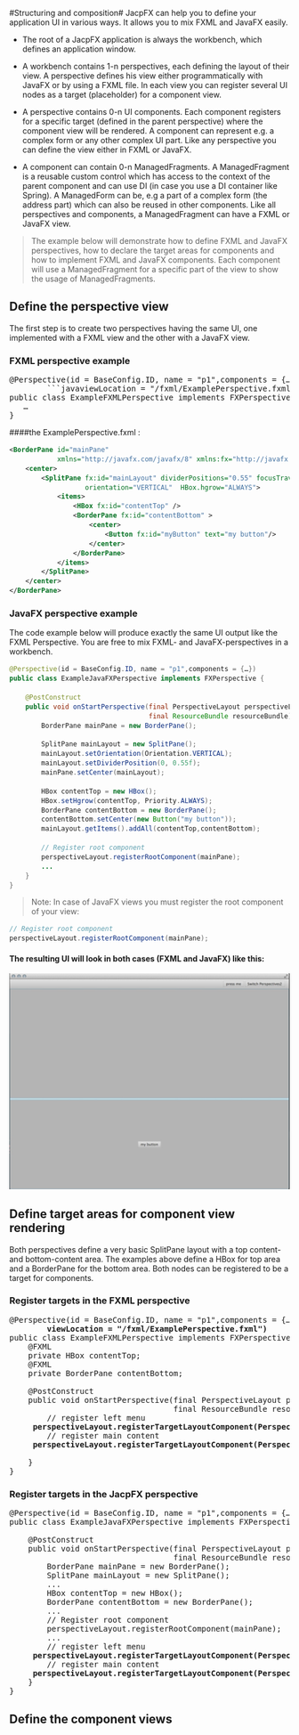 
#Structuring and composition#
JacpFX can help you to define your application UI in various ways. It allows you to mix FXML and JavaFX easily. 

* The root of a JacpFX application is always the workbench, which defines an application window.

* A workbench contains 1-n perspectives, each defining the layout of their view. A perspective defines his view either programmatically with JavaFX or by using a FXML file. In each view you can register several UI nodes as a target (placeholder) for a component view. 

* A perspective contains 0-n UI components. Each component registers for a specific target (defined in the parent perspective) where the component view will be rendered. A component can represent e.g. a complex form or any other complex UI part. Like any perspective you can define the view either in FXML or JavaFX.

* A component can contain 0-n ManagedFragments. A ManagedFragment is a reusable custom control which has access to the context of the parent component and can use DI (in case you use a DI container like Spring). A ManagedForm can be, e.g a part of a complex form (the address part) which can also be reused in other components. Like all perspectives and components, a ManagedFragment can have a FXML or JavaFX view.

> The example below will demonstrate how to define FXML and JavaFX perspectives, how to declare the target areas for components and how to implement FXML and JavaFX components. Each component will use a ManagedFragment for a specific part of the view to show the usage of ManagedFragments.

## Define the perspective view ##
The first step is to create two perspectives having the same UI, one implemented with a FXML view and the other with a JavaFX view.
### FXML perspective example ###
<pre>
@Perspective(id = BaseConfig.ID, name = "p1",components = {…},
        ```javaviewLocation = "/fxml/ExamplePerspective.fxml")</b>
public class ExampleFXMLPerspective implements FXPerspective {
   …
}
</pre>


####the ExamplePerspective.fxml :

```xml
<BorderPane id="mainPane"
            xmlns="http://javafx.com/javafx/8" xmlns:fx="http://javafx.com/fxml/1">
    <center>
        <SplitPane fx:id="mainLayout" dividerPositions="0.55" focusTraversable="true"
                   orientation="VERTICAL"  HBox.hgrow="ALWAYS">
            <items>
                <HBox fx:id="contentTop" />
                <BorderPane fx:id="contentBottom" >
                    <center>
                        <Button fx:id="myButton" text="my button"/>
                    </center>
                </BorderPane>
            </items>
        </SplitPane>
    </center>
</BorderPane>
```

### JavaFX perspective example ###
The code example below will produce exactly the same UI output like the FXML Perspective. You are free to mix FXML- and JavaFX-perspectives in a workbench. 

```java
@Perspective(id = BaseConfig.ID, name = "p1",components = {…})
public class ExampleJavaFXPerspective implements FXPerspective {

    @PostConstruct
    public void onStartPerspective(final PerspectiveLayout perspectiveLayout,final FXComponentLayout layout,
                                   final ResourceBundle resourceBundle) {
        BorderPane mainPane = new BorderPane();

        SplitPane mainLayout = new SplitPane();
        mainLayout.setOrientation(Orientation.VERTICAL);
        mainLayout.setDividerPosition(0, 0.55f);
        mainPane.setCenter(mainLayout);

        HBox contentTop = new HBox();
        HBox.setHgrow(contentTop, Priority.ALWAYS);
        BorderPane contentBottom = new BorderPane();
        contentBottom.setCenter(new Button("my button"));
        mainLayout.getItems().addAll(contentTop,contentBottom);

        // Register root component
        perspectiveLayout.registerRootComponent(mainPane);
 		...
    }
}
```
> Note: In case of JavaFX views you must register the root component of your view:

```java
// Register root component
perspectiveLayout.registerRootComponent(mainPane);
```

#### The resulting UI will look in both cases (FXML and JavaFX) like this: ####
![basic perspective](/img/basicPerspective.jpg)

## Define target areas for component view rendering ##
Both perspectives define a very basic SplitPane layout with a top content- and bottom-content area. The examples above define a HBox for top area and a BorderPane for the bottom area. Both nodes can be registered to be a target for components. 
### Register targets in the FXML perspective ###
<pre>
@Perspective(id = BaseConfig.ID, name = "p1",components = {…},
        <b>viewLocation = "/fxml/ExamplePerspective.fxml")</b>
public class ExampleFXMLPerspective implements FXPerspective {
  	@FXML
    private HBox contentTop;
    @FXML
    private BorderPane contentBottom;
    
    @PostConstruct
    public void onStartPerspective(final PerspectiveLayout perspectiveLayout, final FXComponentLayout layout,
                                   final ResourceBundle resourceBundle) {
        // register left menu
     <b>perspectiveLayout.registerTargetLayoutComponent(PerspectiveIds.TARGET_CONTAINER_TOP, contentTop);</b>
        // register main content
     <b>perspectiveLayout.registerTargetLayoutComponent(PerspectiveIds.TARGET_CONTAINER_BOTTOM, contentBottom);</b>

    }
}
</pre>
### Register targets in the JacpFX perspective ###

<pre>
@Perspective(id = BaseConfig.ID, name = "p1",components = {…})
public class ExampleJavaFXPerspective implements FXPerspective {

    @PostConstruct
    public void onStartPerspective(final PerspectiveLayout perspectiveLayout,final FXComponentLayout layout,
                                   final ResourceBundle resourceBundle) {
        BorderPane mainPane = new BorderPane();
        SplitPane mainLayout = new SplitPane();
		...
        HBox contentTop = new HBox();
        BorderPane contentBottom = new BorderPane();
		...
        // Register root component
        perspectiveLayout.registerRootComponent(mainPane);
 		...
        // register left menu
     <b>perspectiveLayout.registerTargetLayoutComponent(PerspectiveIds.TARGET_CONTAINER_TOP, contentTop);</b>
        // register main content
     <b>perspectiveLayout.registerTargetLayoutComponent(PerspectiveIds.TARGET_CONTAINER_BOTTOM, contentBottom);</b>
    }
}
</pre>
## Define the component views ##